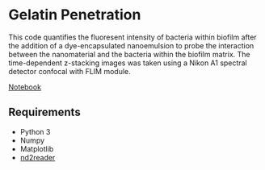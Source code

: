# Gelatin Penetration

This code quantifies the fluoresent intensity of bacteria within biofilm after the addition of a dye-encapsulated nanoemulsion to probe the interaction between the nanomaterial and the bacteria within the biofilm matrix. The time-dependent z-stacking images was taken using a Nikon A1 spectral detector confocal with FLIM module.

[Notebook](gelatin_time_lapse.ipynb)

## Requirements

* Python 3
* Numpy
* Matplotlib
* [nd2reader](https://rbnvrw.github.io/nd2reader/)
